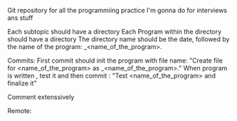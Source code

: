 Git repository for all the programmiing practice I'm gonna do for interviews ans stuff

Each subtopic should have a directory
    Each Program within the directory should have a directory
    The directory name should be the date, followed by the name of the program: <date>_<name_of_the_program>.<extension>

Commits:
    First commit should init the program with file name: "Create file for <name_of_the_program> as <date>_<name_of_the_program>.<extension>"
    When program is written , test it and then commit : "Test <name_of_the_program> and finalize it"

Comment extenssively

Remote: